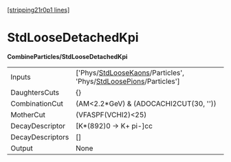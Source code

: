 [[stripping21r0p1 lines]](./stripping21r0p1-index)

# StdLooseDetachedKpi

**CombineParticles/StdLooseDetachedKpi**

|                  |                                                                                                                                                                          |
|------------------|--------------------------------------------------------------------------------------------------------------------------------------------------------------------------|
| Inputs           | ['Phys/[StdLooseKaons](./stripping21r0p1-commonparticles-stdloosekaons)/Particles', 'Phys/[StdLoosePions](./stripping21r0p1-commonparticles-stdloosepions)/Particles'] |
| DaughtersCuts    | {}                                                                                                                                                                       |
| CombinationCut   | (AM\<2.2\*GeV) & (ADOCACHI2CUT(30, ''))                                                                                                                                  |
| MotherCut        | (VFASPF(VCHI2)\<25)                                                                                                                                                      |
| DecayDescriptor  | [K\*(892)0 -\> K+ pi-]cc                                                                                                                                               |
| DecayDescriptors | []                                                                                                                                                                     |
| Output           | None                                                                                                                                                                     |
